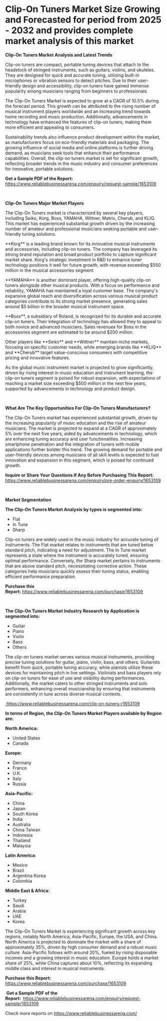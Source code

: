 <p><h1>Clip-On Tuners Market Size Growing and Forecasted for period from 2025 - 2032 and provides complete market analysis of this market</h1></p><p><strong>Clip-On Tuners Market Analysis and Latest Trends</strong></p>
<p><p>Clip-on tuners are compact, portable tuning devices that attach to the headstock of stringed instruments, such as guitars, violins, and ukuleles. They are designed for quick and accurate tuning, utilizing built-in microphones or vibration sensors to detect pitches. Due to their user-friendly design and accessibility, clip-on tuners have gained immense popularity among musicians ranging from beginners to professionals.</p><p>The Clip-On Tuners Market is expected to grow at a CAGR of 10.5% during the forecast period. This growth can be attributed to the rising number of musical instrument players worldwide and an increasing trend towards home recording and music production. Additionally, advancements in technology have enhanced the features of clip-on tuners, making them more efficient and appealing to consumers. </p><p>Sustainability trends also influence product development within the market, as manufacturers focus on eco-friendly materials and packaging. The growing influence of social media and online platforms is further driving demand, as musicians seek tools that enhance their performance capabilities. Overall, the clip-on tuners market is set for significant growth, reflecting broader trends in the music industry and consumer preferences for innovative, portable solutions.</p></p>
<p><strong>Get a Sample PDF of the Report:&nbsp;</strong> <a href="https://www.reliablebusinessarena.com/enquiry/request-sample/1653109?utm_campaign=2476&utm_medium=2&utm_source=Github&utm_content=ia&utm_term=05042025&utm_id=clip-on-tuners">https://www.reliablebusinessarena.com/enquiry/request-sample/1653109</a></p>
<p>&nbsp;</p>
<p><strong>Clip-On Tuners Major Market Players</strong></p>
<p><p>The Clip-On Tuners market is characterized by several key players, including Seiko, Korg, Boss, YAMAHA, Wittner, Matrix, Cherub, and KLIQ. This market has experienced substantial growth driven by the increasing number of amateur and professional musicians seeking portable and user-friendly tuning solutions.</p><p>**Korg** is a leading brand known for its innovative musical instruments and accessories, including clip-on tuners. The company has leveraged its strong brand reputation and broad product portfolio to capture significant market share. Korg's strategic investment in R&D to enhance tuner technology positions it well for future growth, with revenue exceeding $550 million in the musical accessories segment.</p><p>**YAMAHA** is another dominant player, offering high-quality clip-on tuners alongside other musical products. With a focus on performance and reliability, YAMAHA has maintained a loyal customer base. The company's expansive global reach and diversification across various musical product categories contribute to its strong market presence, generating sales around $5 billion in the broader musical instrument space.</p><p>**Boss**, a subsidiary of Roland, is recognized for its durable and accurate clip-on tuners. Their integration of technology has allowed they to appeal to both novice and advanced musicians. Sales revenues for Boss in the accessories segment are estimated to be around $200 million.</p><p>Other players like **Seiko** and **Wittner** maintain niche markets, focusing on specific customer needs, while emerging brands like **KLIQ** and **Cherub** target value-conscious consumers with competitive pricing and innovative features.</p><p>As the global music instrument market is projected to grow significantly, driven by rising interest in music education and instrument learning, the clip-on tuners segment is poised for robust expansion, with expectations of reaching a market size exceeding $500 million in the next few years, supported by advancements in technology and product design.</p></p>
<p>&nbsp;</p>
<p><strong>What Are The Key Opportunities For Clip-On Tuners Manufacturers?</strong></p>
<p><p>The Clip-On Tuners market has experienced substantial growth, driven by the increasing popularity of music education and the rise of amateur musicians. The market is projected to expand at a CAGR of approximately 5% over the next five years, aided by advancements in technology, which are enhancing tuning accuracy and user functionalities. Increasing smartphone penetration and the integration of tuners with mobile applications further bolster this trend. The growing demand for portable and user-friendly devices among musicians of all skill levels is expected to fuel innovation and expansion in this segment, which is poised for continued growth.</p></p>
<p><strong>Inquire or Share Your Questions If Any Before Purchasing This Report:</strong> <a href="https://www.reliablebusinessarena.com/enquiry/pre-order-enquiry/1653109?utm_campaign=2476&utm_medium=2&utm_source=Github&utm_content=ia&utm_term=05042025&utm_id=clip-on-tuners">https://www.reliablebusinessarena.com/enquiry/pre-order-enquiry/1653109</a></p>
<p>&nbsp;</p>
<p><strong>Market Segmentation</strong></p>
<p><strong>The Clip-On Tuners Market Analysis by types is segmented into:</strong></p>
<p><ul><li>Flat</li><li>In Tune</li><li>Sharp</li></ul></p>
<p><p>Clip-on tuners are widely used in the music industry for accurate tuning of instruments. The Flat market relates to instruments that are tuned below standard pitch, indicating a need for adjustment. The In Tune market represents a state where the instrument is accurately tuned, ensuring optimal performance. Conversely, the Sharp market pertains to instruments that are above standard pitch, necessitating corrective action. These categories help musicians quickly assess their tuning status, enabling efficient performance preparation.</p></p>
<p><strong>Purchase this Report:&nbsp;</strong><a href="https://www.reliablebusinessarena.com/purchase/1653109?utm_campaign=2476&utm_medium=2&utm_source=Github&utm_content=ia&utm_term=05042025&utm_id=clip-on-tuners">https://www.reliablebusinessarena.com/purchase/1653109</a></p>
<p>&nbsp;</p>
<p><strong>The Clip-On Tuners Market Industry Research by Application is segmented into:</strong></p>
<p><ul><li>Guitar</li><li>Piano</li><li>Violin</li><li>Bass</li><li>Others</li></ul></p>
<p><p>The clip-on tuners market serves various musical instruments, providing precise tuning solutions for guitar, piano, violin, bass, and others. Guitarists benefit from quick, portable tuning accuracy, while pianists utilize these devices for maintaining pitch in live settings. Violinists and bass players rely on clip-on tuners for ease of use and visibility during performances. Additionally, the market caters to other stringed instruments and solo performers, enhancing overall musicianship by ensuring that instruments are consistently in tune across diverse musical contexts.</p></p>
<p><a href="https://www.reliablebusinessarena.com/clip-on-tuners-r1653109?utm_campaign=2476&utm_medium=2&utm_source=Github&utm_content=ia&utm_term=05042025&utm_id=clip-on-tuners">&nbsp;https://www.reliablebusinessarena.com/clip-on-tuners-r1653109</a></p>
<p><strong>In terms of Region, the Clip-On Tuners Market Players available by Region are:</strong></p>
<p>
    <p> <strong> North America: </strong>
        <ul>
            <li>United States</li>
            <li>Canada</li>
        </ul>
        </p> 
    <p> <strong> Europe: </strong>
        <ul>
            <li>Germany</li>
            <li>France</li>
            <li>U.K.</li>
            <li>Italy</li>
            <li>Russia</li>
        </ul>
        </p> 
    <p> <strong> Asia-Pacific: </strong>
        <ul>
            <li>China</li>
            <li>Japan</li>
            <li>South Korea</li>
            <li>India</li>
            <li>Australia</li>
            <li>China Taiwan</li>
            <li>Indonesia</li>
            <li>Thailand</li>
            <li>Malaysia</li>
        </ul>
        </p> 
    <p> <strong> Latin America: </strong>
        <ul>
            <li>Mexico</li>
            <li>Brazil</li>
            <li>Argentina Korea</li>
            <li>Colombia</li>
        </ul>
        </p> 
    <p> <strong> Middle East & Africa: </strong>
        <ul>
            <li>Turkey</li>
            <li>Saudi</li>
            <li>Arabia</li>
            <li>UAE</li>
            <li>Korea</li>
        </ul>
    </p>
    </p>
<p><p>The Clip-On Tuners Market is experiencing significant growth across key regions, notably North America, Asia-Pacific, Europe, the USA, and China. North America is projected to dominate the market with a share of approximately 35%, driven by high consumer demand and a robust music culture. Asia-Pacific follows with around 30%, fueled by rising disposable incomes and a growing interest in music education. Europe holds a market share of 25%, while China captures about 10%, reflecting its expanding middle class and interest in musical instruments.</p></p>
<p><strong>Purchase this Report: </strong><a href="https://www.reliablebusinessarena.com/purchase/1653109?utm_campaign=2476&utm_medium=2&utm_source=Github&utm_content=ia&utm_term=05042025&utm_id=clip-on-tuners">https://www.reliablebusinessarena.com/purchase/1653109</a></p>
<p>&nbsp;<strong>Get a Sample PDF of the Report:&nbsp;&nbsp;</strong><a href="https://www.reliablebusinessarena.com/enquiry/request-sample/1653109?utm_campaign=2476&utm_medium=2&utm_source=Github&utm_content=ia&utm_term=05042025&utm_id=clip-on-tuners">https://www.reliablebusinessarena.com/enquiry/request-sample/1653109</a></p>
<p><strong></strong></p>
<p>Check more reports on <a href="https://www.reliablebusinessarena.com/?utm_campaign=2476&utm_medium=2&utm_source=Github&utm_content=ia&utm_term=05042025&utm_id=clip-on-tuners">https://www.reliablebusinessarena.com/</a></p>